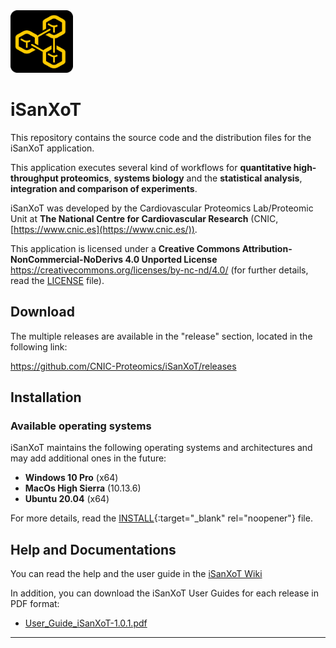 <img src="app/app/assets/images/isanxot.png" width="100">

# iSanXoT

This repository contains the source code and the distribution files for the iSanXoT application.

This application executes several kind of workflows for **quantitative high-throughput proteomics**, **systems biology** and the **statistical analysis**, **integration and comparison of experiments**.

iSanXoT was developed by the Cardiovascular Proteomics Lab/Proteomic Unit at **The National Centre for Cardiovascular Research** (CNIC, [https://www.cnic.es](https://www.cnic.es/)).

This application is licensed under a **Creative Commons Attribution-NonCommercial-NoDerivs 4.0 Unported License**
https://creativecommons.org/licenses/by-nc-nd/4.0/ (for further details, read the [LICENSE](LICENSE.md) file).


## Download 

The multiple releases are available in the "release" section, located in the following link:

https://github.com/CNIC-Proteomics/iSanXoT/releases


## Installation

### Available operating systems

iSanXoT maintains the following operating systems and architectures and may add additional ones in the future:

+ **Windows 10 Pro** (x64)
+ **MacOs High Sierra** (10.13.6)
+ **Ubuntu 20.04** (x64)

For more details, read the [INSTALL](https://github.com/CNIC-Proteomics/iSanXoT/wiki/User-Guide#Installation){:target="_blank" rel="noopener"} file.

## Help and Documentations

You can read the help and the user guide in the [iSanXoT Wiki](https://github.com/CNIC-Proteomics/iSanXoT/wiki)

In addition, you can download the iSanXoT User Guides for each release in PDF format:

+ [User_Guide_iSanXoT-1.0.1.pdf](docs/user_guides/User_Guide_iSanXoT-1.0.1.pdf)

---

<!-- ### [⇐ Previous](README.md) | [Next ⇒](1-environment.md) -->
